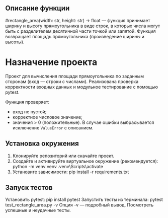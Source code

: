 ## Описание функции
#rectangle_area(width: str, height: str) -> float — функция принимает ширину и
высоту прямоугольника в виде строк, в которых числа могут быть с
разделителем десятичной части точкой или запятой. Функция возвращает
площадь прямоугольника (произведение ширины и высоты).

# Назначение проекта
Проект для вычисления площади прямоугольника по заданным сторонам
(вход — строки с числами). Реализована проверка корректности входных
данных и модульное тестирование с помощью pytest.

Функция проверяет:
- вход не пустой;
- корректное числовое значение;
- значения > 0 (положительные).
В случае ошибки выбрасывается исключение `ValueError` с описанием.
## Установка окружения
1. Клонируйте репозиторий или скачайте проект.
2. Создайте и активируйте виртуальное окружение (рекомендуется):
python -m venv venv
.venv\Scripts\activate
3. Установите зависимости:
pip install -r requirements.txt
## Запуск тестов
Установить pytest:
pip install pytest
Запустить тесты из терминала:
pytest test_rectangle_area.py -v
Опция -v — подробный вывод.
Посмотреть успешные и неудачные тесты.